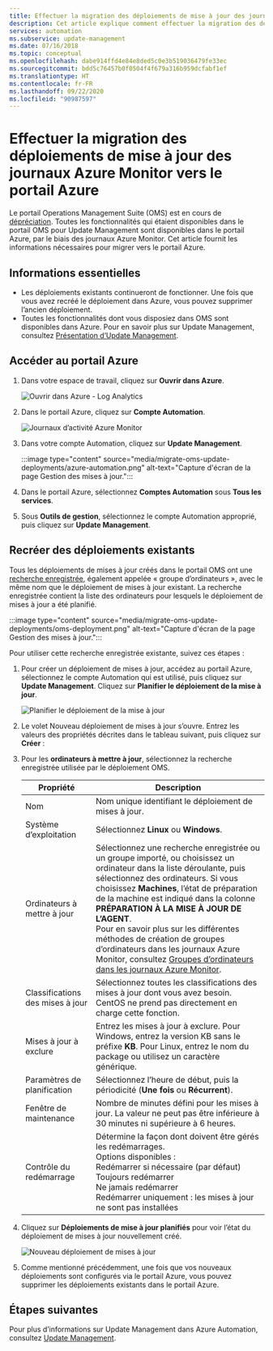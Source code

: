 ```yaml
---
title: Effectuer la migration des déploiements de mise à jour des journaux Azure Monitor vers le portail Azure
description: Cet article explique comment effectuer la migration des déploiements de mises à jour des journaux Azure Monitor vers le portail Azure.
services: automation
ms.subservice: update-management
ms.date: 07/16/2018
ms.topic: conceptual
ms.openlocfilehash: dabe914ffd4e84e8ded5c0e3b519036479fe33ec
ms.sourcegitcommit: bdd5c76457b0f0504f4f679a316b959dcfabf1ef
ms.translationtype: HT
ms.contentlocale: fr-FR
ms.lasthandoff: 09/22/2020
ms.locfileid: "90987597"
---
```

# <a name="migrate-azure-monitor-logs-update-deployments-to-azure-portal"></a>Effectuer la migration des déploiements de mise à jour des journaux Azure Monitor vers le portail Azure

Le portail Operations Management Suite (OMS) est en cours de [dépréciation](../azure-monitor/platform/oms-portal-transition.md). Toutes les fonctionnalités qui étaient disponibles dans le portail OMS pour Update Management sont disponibles dans le portail Azure, par le biais des journaux Azure Monitor. Cet article fournit les informations nécessaires pour migrer vers le portail Azure.

## <a name="key-information"></a>Informations essentielles

* Les déploiements existants continueront de fonctionner. Une fois que vous avez recréé le déploiement dans Azure, vous pouvez supprimer l’ancien déploiement.
* Toutes les fonctionnalités dont vous disposiez dans OMS sont disponibles dans Azure. Pour en savoir plus sur Update Management, consultez [Présentation d’Update Management](update-management/update-mgmt-overview.md).

## <a name="access-the-azure-portal"></a>Accéder au portail Azure

1. Dans votre espace de travail, cliquez sur **Ouvrir dans Azure**. 

    ![Ouvrir dans Azure - Log Analytics](media/migrate-oms-update-deployments/link-to-azure-portal.png)

2. Dans le portail Azure, cliquez sur **Compte Automation**.

    ![Journaux d’activité Azure Monitor](media/migrate-oms-update-deployments/log-analytics.png)

3. Dans votre compte Automation, cliquez sur **Update Management**.

    :::image type="content" source="media/migrate-oms-update-deployments/azure-automation.png" alt-text="Capture d'écran de la page Gestion des mises à jour.":::

4. Dans le portail Azure, sélectionnez **Comptes Automation** sous **Tous les services**. 

5. Sous **Outils de gestion**, sélectionnez le compte Automation approprié, puis cliquez sur **Update Management**.

## <a name="recreate-existing-deployments"></a>Recréer des déploiements existants

Tous les déploiements de mises à jour créés dans le portail OMS ont une [recherche enregistrée](../azure-monitor/platform/computer-groups.md), également appelée « groupe d’ordinateurs », avec le même nom que le déploiement de mises à jour existant. La recherche enregistrée contient la liste des ordinateurs pour lesquels le déploiement de mises à jour a été planifié.

:::image type="content" source="media/migrate-oms-update-deployments/oms-deployment.png" alt-text="Capture d'écran de la page Gestion des mises à jour.":::

Pour utiliser cette recherche enregistrée existante, suivez ces étapes :

1. Pour créer un déploiement de mises à jour, accédez au portail Azure, sélectionnez le compte Automation qui est utilisé, puis cliquez sur **Update Management**. Cliquez sur **Planifier le déploiement de la mise à jour**.

    ![Planifier le déploiement de la mise à jour](media/migrate-oms-update-deployments/schedule-update-deployment.png)

2. Le volet Nouveau déploiement de mises à jour s’ouvre. Entrez les valeurs des propriétés décrites dans le tableau suivant, puis cliquez sur **Créer** :

3. Pour les **ordinateurs à mettre à jour**, sélectionnez la recherche enregistrée utilisée par le déploiement OMS.

    | Propriété | Description |
    | --- | --- |
    |Nom |Nom unique identifiant le déploiement de mises à jour. |
    |Système d’exploitation| Sélectionnez **Linux** ou **Windows**.|
    |Ordinateurs à mettre à jour |Sélectionnez une recherche enregistrée ou un groupe importé, ou choisissez un ordinateur dans la liste déroulante, puis sélectionnez des ordinateurs. Si vous choisissez **Machines**, l’état de préparation de la machine est indiqué dans la colonne **PRÉPARATION À LA MISE À JOUR DE L’AGENT**.</br> Pour en savoir plus sur les différentes méthodes de création de groupes d’ordinateurs dans les journaux Azure Monitor, consultez [Groupes d’ordinateurs dans les journaux Azure Monitor](../azure-monitor/platform/computer-groups.md). |
    |Classifications des mises à jour|Sélectionnez toutes les classifications des mises à jour dont vous avez besoin. CentOS ne prend pas directement en charge cette fonction.|
    |Mises à jour à exclure|Entrez les mises à jour à exclure. Pour Windows, entrez la version KB sans le préfixe **KB**. Pour Linux, entrez le nom du package ou utilisez un caractère générique.  |
    |Paramètres de planification|Sélectionnez l’heure de début, puis la périodicité (**Une fois** ou **Récurrent**). | 
    | Fenêtre de maintenance |Nombre de minutes défini pour les mises à jour. La valeur ne peut pas être inférieure à 30 minutes ni supérieure à 6 heures. |
    | Contrôle du redémarrage| Détermine la façon dont doivent être gérés les redémarrages.</br>Options disponibles :</br>Redémarrer si nécessaire (par défaut)</br>Toujours redémarrer</br>Ne jamais redémarrer</br>Redémarrer uniquement : les mises à jour ne sont pas installées|

4. Cliquez sur **Déploiements de mise à jour planifiés** pour voir l’état du déploiement de mises à jour nouvellement créé.

    ![Nouveau déploiement de mises à jour](media/migrate-oms-update-deployments/new-update-deployment.png)

5. Comme mentionné précédemment, une fois que vos nouveaux déploiements sont configurés via le portail Azure, vous pouvez supprimer les déploiements existants dans le portail Azure.

## <a name="next-steps"></a>Étapes suivantes

Pour plus d’informations sur Update Management dans Azure Automation, consultez [Update Management](update-management/update-mgmt-overview.md).

